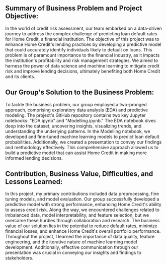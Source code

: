 ## Summary of Business Problem and Project Objective:

In the world of credit risk assessment, our team embarked on a data-driven journey to address the complex challenge of predicting loan default rates for Home Credit, a financial institution. The objective of this project was to enhance Home Credit's lending practices by developing a predictive model that could accurately identify individuals likely to default on loans. This problem is of paramount importance to the financial industry, as it impacts the institution's profitability and risk management strategies. We aimed to harness the power of data science and machine learning to mitigate credit risk and improve lending decisions, ultimately benefiting both Home Credit and its clients.

## Our Group's Solution to the Business Problem:

To tackle the business problem, our group employed a two-pronged approach, comprising exploratory data analysis (EDA) and predictive modeling. The project's GitHub repository contains two key Jupyter notebooks: "EDA.ipynb" and "Modelling.ipynb." The EDA notebook dives deep into the dataset, uncovering insights, visualizing trends, and understanding the underlying patterns. In the Modelling notebook, we developed and fine-tuned machine learning models to predict loan default probabilities. Additionally, we created a presentation to convey our findings and methodology effectively. This comprehensive approach allowed us to build a predictive model that can assist Home Credit in making more informed lending decisions.

## Contribution, Business Value, Difficulties, and Lessons Learned:

In this project, my primary contributions included data preprocessing, fine tuning models, and model evaluation. Our group successfully developed a predictive model with strong performance, enhancing Home Credit's ability to assess credit risk. Along the way, we encountered challenges related to imbalanced data, model interpretability, and feature selection, but we overcame these hurdles through collaboration and research. The business value of our solution lies in the potential to reduce default rates, minimize financial losses, and enhance Home Credit's overall portfolio performance. Throughout the project, I learned the importance of data quality, feature engineering, and the iterative nature of machine learning model development. Additionally, effective communication through our presentation was crucial in conveying our insights and findings to stakeholders.
